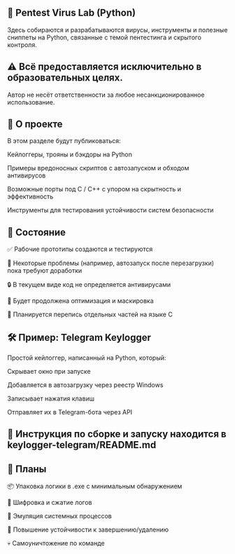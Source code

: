 ## 🧬 Pentest Virus Lab (Python)
Здесь собираются и разрабатываются вирусы, инструменты и полезные сниппеты на Python, связанные с темой пентестинга и скрытого контроля.

## ⚠️ Всё предоставляется исключительно в образовательных целях.
Автор не несёт ответственности за любое несанкционированное использование.

## 📌 О проекте
В этом разделе будут публиковаться:

Кейлоггеры, трояны и бэкдоры на Python

Примеры вредоносных скриптов с автозапуском и обходом антивирусов

Возможные порты под C / C++ с упором на скрытность и эффективность

Инструменты для тестирования устойчивости систем безопасности

## 🧪 Состояние
✅ Рабочие прототипы создаются и тестируются

🚧 Некоторые проблемы (например, автозапуск после перезагрузки) пока требуют доработки

🔒 В текущем виде код не определяется антивирусами

🔁 Будет продолжена оптимизация и маскировка

🔄 Планируется перепись отдельных частей на языке C

## 🛠️ Пример: Telegram Keylogger
Простой кейлоггер, написанный на Python, который:

Скрывает окно при запуске

Добавляется в автозагрузку через реестр Windows

Записывает нажатия клавиш

Отправляет их в Telegram-бота через API

## 🔧 Инструкция по сборке и запуску находится в keylogger-telegram/README.md

## 🔮 Планы
📦 Упаковка логики в .exe с минимальным обнаружением

🔐 Шифровка и сжатие логов

🧬 Эмуляция системных процессов

🧠 Повышение устойчивости к завершению/удалению

💀 Самоуничтожение по команде

